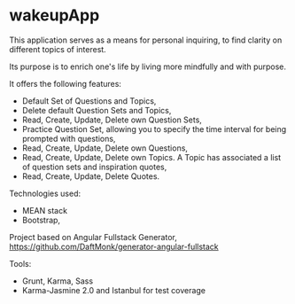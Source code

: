 # wakeupApp
This application serves as a means for personal inquiring, to find clarity on different topics of interest. 

Its purpose is to enrich one's life by living more mindfully and with purpose. 

It offers the following features:
- Default Set of Questions and Topics,
- Delete default Question Sets and Topics,
- Read, Create, Update, Delete own Question Sets,
- Practice Question Set, allowing you to specify the time interval for being prompted with questions,
- Read, Create, Update, Delete own Questions,
- Read, Create, Update, Delete own Topics. A Topic has associated a list of question sets and inspiration quotes, 
- Read, Create, Update, Delete Quotes.



Technologies used: 
- MEAN stack 
- Bootstrap, 

Project based on Angular Fullstack Generator, https://github.com/DaftMonk/generator-angular-fullstack

Tools: 
- Grunt, Karma, Sass
- Karma-Jasmine 2.0 and Istanbul for test coverage
